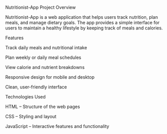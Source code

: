 Nutritionist-App
Project Overview

Nutritionist-App is a web application that helps users track nutrition, plan meals, and manage dietary goals. The app provides a simple interface for users to maintain a healthy lifestyle by keeping track of meals and calories.

Features

Track daily meals and nutritional intake

Plan weekly or daily meal schedules

View calorie and nutrient breakdowns

Responsive design for mobile and desktop

Clean, user-friendly interface

Technologies Used

HTML – Structure of the web pages

CSS – Styling and layout

JavaScript – Interactive features and functionality
